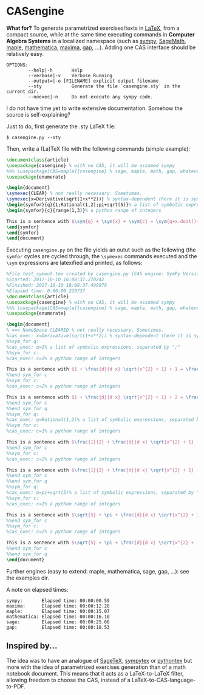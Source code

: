 # CASengine


**What for?** To generate parametrized exercises/texts in [LaTeX](https://en.wikipedia.org/wiki/LaTeX), from a compact source,
 while at the same time executing commands in **Computer Algebra Systems** in a localized namespace 
(such as 
[sympy](https://en.wikipedia.org/wiki/SymPy), 
[SageMath](https://en.wikipedia.org/wiki/SageMath), [maple](https://en.wikipedia.org/wiki/Maple_(software)), 
[mathematica](https://en.wikipedia.org/wiki/Mathematica), 
[maxima](https://en.wikipedia.org/wiki/Maxima_(software)),
[gap](https://en.wikipedia.org/wiki/GAP_(computer_algebra_system)), 
...). Adding one CAS interface should be relatively easy. 
 	 
```
OPTIONS:
        --help|-h       Help
        --verbose|-v    Verbose Running
        --output=|-o [FILENAME] explicit output filename
        --sty           Generate the file `casengine.sty` in the current dir.
        --noexec|-n     Do not execute any sympy code.
```


I do not have time yet to write extensive documentation. Somehow the source is self-explaining?  

Just to do, first generate the .sty LaTeX file:
```
$ casengine.py --sty
```

Then, write a (La)TeX file with the following commands (simple example):

```latex 
\documentclass{article}
\usepackage{casengine} % with no CAS, it will be assumed sympy
%%% \usepackage[CAS=maple]{casengine} % sage, maple, math, gap, whatever (see DEFAULT_OPTIONS in src)
\usepackage{enumerate}

\begin{document}
\symexec{CLEAR} % not really necessary. Sometimes.
\symexec{x=Derivative(sqrt(1+x**2))} % syntax-dependent (here it is sympy)
\begin{symfor}{q}{1;Rational(1,2);pi+sqrt(5)}% a list of symbolic expressions, separated by ";"
\begin{symfor}{c}{range(1,3)}% a python range of integers

This is a sentence with $\sym{q} + \sym{x} + \sym{c} = \sym{q+x.doit()+c}$.
\end{symfor}
\end{symfor}
\end{document}
```

Executing `casengine.py` on the file yields an outut such as the following
(the `symfor` cycles are cycled through,  the `\symexec` commands executed and the `\sym` expressions are latexified and printed, as follows:
```latex
%File test_symout.tex created by casengine.py (CAS engine: SymPy Version 0.7.4.1)
%Started: 2017-10-10 16:08:37.270242
%Finished: 2017-10-10 16:08:37.499979
%Elapsed time: 0:00:00.229737
\documentclass{article}
\usepackage{casengine} % with no CAS, it will be assumed sympy
%%% \usepackage[CAS=maple]{casengine} % sage, maple, math, gap, whatever (see DEFAULT_OPTIONS in src)
\usepackage{enumerate}

\begin{document}
% ==> NameSpace CLEARED % not really necessary. Sometimes.
%cas_exec: x=Derivative(sqrt(1+x**2)) % syntax-dependent (here it is sympy)
%%sym_for q:
%cas_exec: q=1% a list of symbolic expressions, separated by ";"
%%sym_for c:
%cas_exec: c=1% a python range of integers

This is a sentence with $1 + \frac{d}{d x} \sqrt{x^{2} + 1} + 1 = \frac{x}{\sqrt{x^{2} + 1}} + 2$.
%%end sym_for c
%%sym_for c:
%cas_exec: c=2% a python range of integers

This is a sentence with $1 + \frac{d}{d x} \sqrt{x^{2} + 1} + 2 = \frac{x}{\sqrt{x^{2} + 1}} + 3$.
%%end sym_for c
%%end sym_for q
%%sym_for q:
%cas_exec: q=Rational(1,2)% a list of symbolic expressions, separated by ";"
%%sym_for c:
%cas_exec: c=1% a python range of integers

This is a sentence with $\frac{1}{2} + \frac{d}{d x} \sqrt{x^{2} + 1} + 1 = \frac{x}{\sqrt{x^{2} + 1}} + \frac{3}{2}$.
%%end sym_for c
%%sym_for c:
%cas_exec: c=2% a python range of integers

This is a sentence with $\frac{1}{2} + \frac{d}{d x} \sqrt{x^{2} + 1} + 2 = \frac{x}{\sqrt{x^{2} + 1}} + \frac{5}{2}$.
%%end sym_for c
%%end sym_for q
%%sym_for q:
%cas_exec: q=pi+sqrt(5)% a list of symbolic expressions, separated by ";"
%%sym_for c:
%cas_exec: c=1% a python range of integers

This is a sentence with $\sqrt{5} + \pi + \frac{d}{d x} \sqrt{x^{2} + 1} + 1 = \frac{x}{\sqrt{x^{2} + 1}} + 1 + \sqrt{5} + \pi$.
%%end sym_for c
%%sym_for c:
%cas_exec: c=2% a python range of integers

This is a sentence with $\sqrt{5} + \pi + \frac{d}{d x} \sqrt{x^{2} + 1} + 2 = \frac{x}{\sqrt{x^{2} + 1}} + 2 + \sqrt{5} + \pi$.
%%end sym_for c
%%end sym_for q
\end{document}
```

Further engines (easy to extend: maple, mathematica, sage, gap, ...): see the examples dir. 

A note on elapsed times:

```
sympy:       Elapsed time: 00:00:00.59
maxima:      Elapsed time: 00:00:12.20
maple:       Elapsed time: 00:00:15.07
mathematica: Elapsed time: 00:00:16.10
sage:        Elapsed time: 00:00:25.66
gap:         Elapsed time: 00:00:18.53
```

## Inspired by...

The idea was to have an analogue of [SageTeX](https://github.com/sagemath/sagetex),
[sympytex](https://ctan.org/pkg/sympytex) or [pythontex](https://ctan.org/pkg/pythontex)
but more with the idea of parametrized exercises generation than of a math notebook 
document. This means that it acts as a LaTeX-to-LaTeX filter, allowing freedom to choose the CAS,
instead of a LaTeX-to-CAS-language-to-PDF. 


